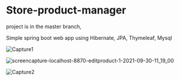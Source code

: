 # Store-product-manager
project is in the master branch,

Simple spring boot web app using Hibernate, JPA, Thymeleaf, Mysql

![Capture1](https://user-images.githubusercontent.com/43994561/135393984-a3b0628b-c29f-442a-9b8f-12bf537630da.JPG)

![screencapture-localhost-8870-editproduct-1-2021-09-30-11_19_00](https://user-images.githubusercontent.com/43994561/135394824-a055af52-d049-4371-8655-272ba3bae8dd.png)

![Capture2](https://user-images.githubusercontent.com/43994561/135394085-c0b940ea-c7aa-4559-a532-668c9a7f1096.JPG)
